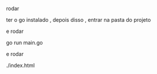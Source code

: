 rodar

ter o go instalado , depois disso , entrar na pasta do projeto 

e rodar  

go run main.go



e rodar 

./index.html 

